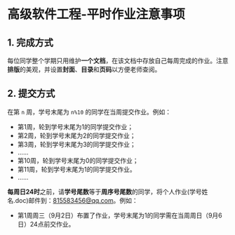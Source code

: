 # 高级软件工程-平时作业注意事项

## 1. 完成方式
每位同学整个学期只用维护**一个文档**，在该文档中存放自己每周完成的作业。注意**排版**的美观，并设置**封面**、**目录**和**页码**以方便老师查阅。

## 2. 提交方式

在第 `n` 周，学号末尾为 `n%10` 的同学在当周提交作业。例如：
- 第1周，轮到学号末尾为1的同学提交作业；
- 第2周，轮到学号末尾为2的同学提交作业；
- 第3周，轮到学号末尾为3的同学提交作业；
- ......
- 第10周，轮到学号末尾为0的同学提交作业；
- 第11周，轮到学号末尾为1的同学提交作业。
- ......

**每周日24时**之前，请**学号尾数**等于**周序号尾数**的同学，将个人作业(学号姓名.doc)邮件到：815583456@qq.com。例如：
- 第1周周三（9月2日）布置了作业，学号末尾为1的同学需在当周周日（9月6日）24点前交作业。

